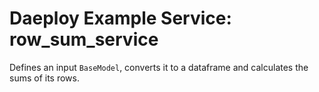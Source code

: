 # Daeploy Example Service: row_sum_service

Defines an input `BaseModel`, converts it to a dataframe and calculates the sums of its rows.
